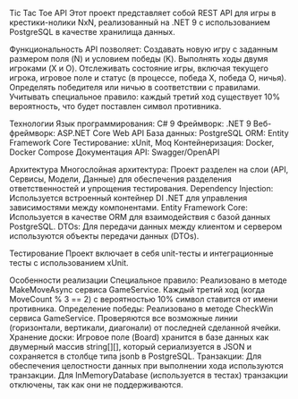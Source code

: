 Tic Tac Toe API
Этот проект представляет собой REST API для игры в крестики-нолики NxN, реализованный на .NET 9 с использованием PostgreSQL в качестве хранилища данных.

Функциональность
API позволяет:
Создавать новую игру с заданным размером поля (N) и условием победы (K).
Выполнять ходы двумя игроками (X и O).
Отслеживать состояние игры, включая текущего игрока, игровое поле и статус (в процессе, победа X, победа O, ничья).
Определять победителя или ничью в соответствии с правилами.
Учитывать специальное правило: каждый третий ход существует 10% вероятность, что будет поставлен символ противника.

Технологии
Язык программирования: C# 9
Фреймворк: .NET 9
Веб-фреймворк: ASP.NET Core Web API
База данных: PostgreSQL
ORM: Entity Framework Core
Тестирование: xUnit, Moq
Контейнеризация: Docker, Docker Compose
Документация API: Swagger/OpenAPI

Архитектура
Многослойная архитектура: Проект разделен на слои (API, Сервисы, Модели, Данные) для обеспечения разделения ответственностей и упрощения тестирования.
Dependency Injection: Используется встроенный контейнер DI .NET для управления зависимостями между компонентами.
Entity Framework Core: Используется в качестве ORM для взаимодействия с базой данных PostgreSQL.
DTOs: Для передачи данных между клиентом и сервером используются объекты передачи данных (DTOs).

Тестирование
Проект включает в себя unit-тесты и интеграционные тесты с использованием xUnit.

Особенности реализации
Специальное правило: Реализовано в методе MakeMoveAsync сервиса GameService. Каждый третий ход (когда MoveCount % 3 == 2) с вероятностью 10% символ ставится от имени противника.
Определение победы: Реализовано в методе CheckWin сервиса GameService. Проверяются все возможные линии (горизонтали, вертикали, диагонали) от последней сделанной ячейки.
Хранение доски: Игровое поле (Board) хранится в базе данных как двумерный массив string[][], который сериализуется в JSON и сохраняется в столбце типа jsonb в PostgreSQL.
Транзакции: Для обеспечения целостности данных при выполнении хода используются транзакции. Для InMemoryDatabase (используется в тестах) транзакции отключены, так как они не поддерживаются.